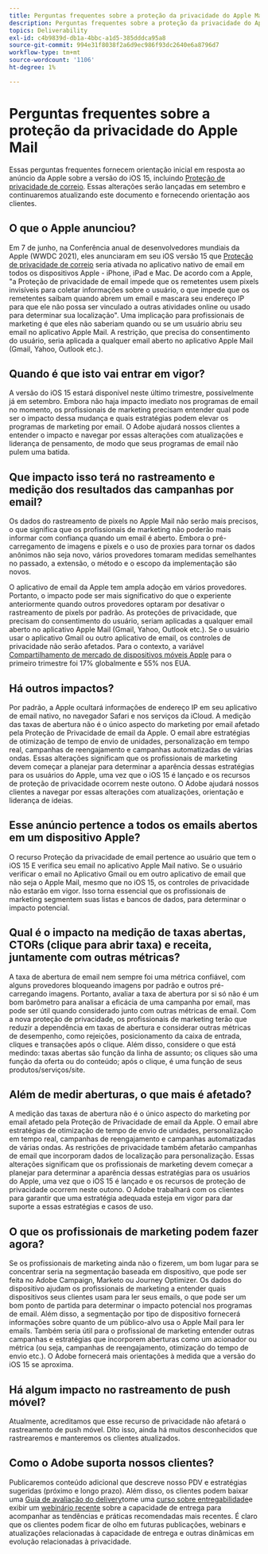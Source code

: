 ```yaml
---
title: Perguntas frequentes sobre a proteção da privacidade do Apple Mail
description: Perguntas frequentes sobre a proteção da privacidade do Apple Mail
topics: Deliverability
exl-id: c4b9839d-db1a-4bbc-a1d5-385dddca95a8
source-git-commit: 994e31f8038f2a6d9ec986f93dc2640e6a8796d7
workflow-type: tm+mt
source-wordcount: '1106'
ht-degree: 1%

---
```


# Perguntas frequentes sobre a proteção da privacidade do Apple Mail

Essas perguntas frequentes fornecem orientação inicial em resposta ao anúncio da Apple sobre a versão do iOS 15, incluindo [Proteção de privacidade de correio](https://www.apple.com/newsroom/2021/06/apple-advances-its-privacy-leadership-with-ios-15-ipados-15-macos-monterey-and-watchos-8/). Essas alterações serão lançadas em setembro e continuaremos atualizando este documento e fornecendo orientação aos clientes.

## O que o Apple anunciou?

Em 7 de junho, na Conferência anual de desenvolvedores mundiais da Apple (WWDC 2021), eles anunciaram em seu iOS versão 15 que [Proteção de privacidade de correio](https://www.apple.com/newsroom/2021/06/apple-advances-its-privacy-leadership-with-ios-15-ipados-15-macos-monterey-and-watchos-8/) seria ativada no aplicativo nativo de email em todos os dispositivos Apple - iPhone, iPad e Mac. De acordo com a Apple, &quot;a Proteção de privacidade de email impede que os remetentes usem pixels invisíveis para coletar informações sobre o usuário, o que impede que os remetentes saibam quando abrem um email e mascara seu endereço IP para que ele não possa ser vinculado a outras atividades online ou usado para determinar sua localização&quot;. Uma implicação para profissionais de marketing é que eles não saberiam quando ou se um usuário abriu seu email no aplicativo Apple Mail. A restrição, que precisa do consentimento do usuário, seria aplicada a qualquer email aberto no aplicativo Apple Mail (Gmail, Yahoo, Outlook etc.).

## Quando é que isto vai entrar em vigor?

A versão do iOS 15 estará disponível neste último trimestre, possivelmente já em setembro. Embora não haja impacto imediato nos programas de email no momento, os profissionais de marketing precisam entender qual pode ser o impacto dessa mudança e quais estratégias podem elevar os programas de marketing por email. O Adobe ajudará nossos clientes a entender o impacto e navegar por essas alterações com atualizações e liderança de pensamento, de modo que seus programas de email não pulem uma batida.

## Que impacto isso terá no rastreamento e medição dos resultados das campanhas por email?

Os dados do rastreamento de pixels no Apple Mail não serão mais precisos, o que significa que os profissionais de marketing não poderão mais informar com confiança quando um email é aberto. Embora o pré-carregamento de imagens e pixels e o uso de proxies para tornar os dados anônimos não seja novo, vários provedores tomaram medidas semelhantes no passado, a extensão, o método e o escopo da implementação são novos.

O aplicativo de email da Apple tem ampla adoção em vários provedores. Portanto, o impacto pode ser mais significativo do que o experiente anteriormente quando outros provedores optaram por desativar o rastreamento de pixels por padrão. As proteções de privacidade, que precisam do consentimento do usuário, seriam aplicadas a qualquer email aberto no aplicativo Apple Mail (Gmail, Yahoo, Outlook etc.). Se o usuário usar o aplicativo Gmail ou outro aplicativo de email, os controles de privacidade não serão afetados. Para o contexto, a variável [Compartilhamento de mercado de dispositivos móveis Apple](https://www.counterpointresearch.com/global-smartphone-share/) para o primeiro trimestre foi 17% globalmente e 55% nos EUA.

## Há outros impactos?

Por padrão, a Apple ocultará informações de endereço IP em seu aplicativo de email nativo, no navegador Safari e nos serviços da iCloud. A medição das taxas de abertura não é o único aspecto do marketing por email afetado pela Proteção de Privacidade de email da Apple. O email abre estratégias de otimização de tempo de envio de unidades, personalização em tempo real, campanhas de reengajamento e campanhas automatizadas de várias ondas. Essas alterações significam que os profissionais de marketing devem começar a planejar para determinar a aparência dessas estratégias para os usuários do Apple, uma vez que o iOS 15 é lançado e os recursos de proteção de privacidade ocorrem neste outono. O Adobe ajudará nossos clientes a navegar por essas alterações com atualizações, orientação e liderança de ideias.

## Esse anúncio pertence a todos os emails abertos em um dispositivo Apple?

O recurso Proteção da privacidade de email pertence ao usuário que tem o iOS 15 E verifica seu email no aplicativo Apple Mail nativo. Se o usuário verificar o email no Aplicativo Gmail ou em outro aplicativo de email que não seja o Apple Mail, mesmo que no iOS 15, os controles de privacidade não estarão em vigor. Isso torna essencial que os profissionais de marketing segmentem suas listas e bancos de dados, para determinar o impacto potencial.

## Qual é o impacto na medição de taxas abertas, CTORs (clique para abrir taxa) e receita, juntamente com outras métricas?

A taxa de abertura de email nem sempre foi uma métrica confiável, com alguns provedores bloqueando imagens por padrão e outros pré-carregando imagens. Portanto, avaliar a taxa de abertura por si só não é um bom barômetro para analisar a eficácia de uma campanha por email, mas pode ser útil quando considerado junto com outras métricas de email. Com a nova proteção de privacidade, os profissionais de marketing terão que reduzir a dependência em taxas de abertura e considerar outras métricas de desempenho, como rejeições, posicionamento da caixa de entrada, cliques e transações após o clique. Além disso, considere o que está medindo: taxas abertas são função da linha de assunto; os cliques são uma função da oferta ou do conteúdo; após o clique, é uma função de seus produtos/serviços/site.

## Além de medir aberturas, o que mais é afetado?

A medição das taxas de abertura não é o único aspecto do marketing por email afetado pela Proteção de Privacidade de email da Apple. O email abre estratégias de otimização de tempo de envio de unidades, personalização em tempo real, campanhas de reengajamento e campanhas automatizadas de várias ondas. As restrições de privacidade também afetarão campanhas de email que incorporam dados de localização para personalização. Essas alterações significam que os profissionais de marketing devem começar a planejar para determinar a aparência dessas estratégias para os usuários do Apple, uma vez que o iOS 15 é lançado e os recursos de proteção de privacidade ocorrem neste outono. O Adobe trabalhará com os clientes para garantir que uma estratégia adequada esteja em vigor para dar suporte a essas estratégias e casos de uso.

## O que os profissionais de marketing podem fazer agora?

Se os profissionais de marketing ainda não o fizerem, um bom lugar para se concentrar seria na segmentação baseada em dispositivo, que pode ser feita no Adobe Campaign, Marketo ou Journey Optimizer. Os dados do dispositivo ajudam os profissionais de marketing a entender quais dispositivos seus clientes usam para ler seus emails, o que pode ser um bom ponto de partida para determinar o impacto potencial nos programas de email. Além disso, a segmentação por tipo de dispositivo fornecerá informações sobre quanto de um público-alvo usa o Apple Mail para ler emails. Também seria útil para o profissional de marketing entender outras campanhas e estratégias que incorporem aberturas como um acionador ou métrica (ou seja, campanhas de reengajamento, otimização do tempo de envio etc.). O Adobe fornecerá mais orientações à medida que a versão do iOS 15 se aproxima.

## Há algum impacto no rastreamento de push móvel?

Atualmente, acreditamos que esse recurso de privacidade não afetará o rastreamento de push móvel. Dito isso, ainda há muitos desconhecidos que rastrearemos e manteremos os clientes atualizados.

## Como o Adobe suporta nossos clientes?

Publicaremos conteúdo adicional que descreve nosso PDV e estratégias sugeridas (próximo e longo prazo). Além disso, os clientes podem baixar uma [Guia de avaliação do delivery](../introduction.md)tome uma [curso sobre entregabilidade](http://bit.ly/Deliverability-Course)e exibir um [webinário recente](https://primetime.bluejeans.com/a2m/events/playback/29edda30-a9b8-4e4b-a460-e829c02c912a) sobre a capacidade de entrega para acompanhar as tendências e práticas recomendadas mais recentes. É claro que os clientes podem ficar de olho em futuras publicações, webinars e atualizações relacionadas à capacidade de entrega e outras dinâmicas em evolução relacionadas à privacidade.
